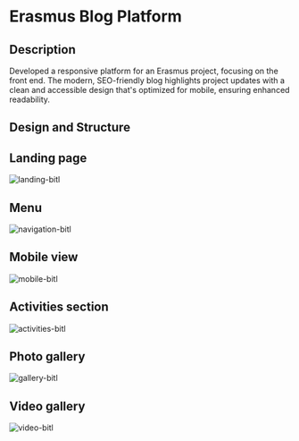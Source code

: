 <h1>Erasmus Blog Platform</h1>

<h2>Description</h2>

<p>Developed a responsive platform for an Erasmus project, focusing on the front end. The modern, SEO-friendly blog highlights project updates with a clean and accessible design that's optimized for mobile, ensuring enhanced readability.</p>

<h2>Design and Structure</h2>

<h2>Landing page</h2>

![landing-bitl](https://github.com/user-attachments/assets/7e31e1e6-526c-4964-8a91-fda526271fa7)

<h2>Menu</h2>

![navigation-bitl](https://github.com/user-attachments/assets/0e447edd-d832-4e8f-a9f7-499ed0e0ccbf)

<h2>Mobile view</h2>

![mobile-bitl](https://github.com/user-attachments/assets/ba92fbe1-4862-41b0-860c-0407ec7044bf)

<h2>Activities section</h2>

![activities-bitl](https://github.com/user-attachments/assets/f2ceda3b-ae3c-4556-966a-8f09d5d4326a)

<h2>Photo gallery</h2>

![gallery-bitl](https://github.com/user-attachments/assets/02997e31-6e51-4e81-a575-3af48dad1630)

<h2>Video gallery</h2>

![video-bitl](https://github.com/user-attachments/assets/2504df20-6482-480b-a620-70a214d479a6)

